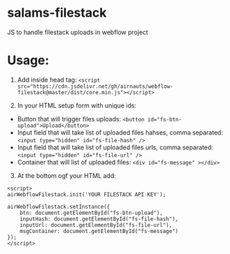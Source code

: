 # salams-filestack
JS to handle filestack uploads in webflow project

# Usage:
1. Add inside head tag:
`<script src="https://cdn.jsdelivr.net/gh/airnauts/webflow-filestack@master/dist/core.min.js"></script>`

2. In your HTML setup form with unique ids:

- Button that will trigger files uploads: `<button id="fs-btn-upload">Upload</button>`
- Input field that will take list of uploaded files hahses, comma separated: `<input type="hidden" id="fs-file-hash" />`
- Input field that will take list of uploaded files urls, comma separated: `<input type="hidden" id="fs-file-url" />`
- Container that will list of uploaded files: `<div id="fs-message" ></div>`

3. At the bottom ogf your HTML add:

```
<script>
airWebflowFilestack.init('YOUR FILESTACK API KEY');

airWebflowFilestack.setInstance({
	btn: document.getElementById("fs-btn-upload"),
	inputHash: document.getElementById("fs-file-hash"),
 	inputUrl: document.getElementById("fs-file-url"),
 	msgContainer: document.getElementById("fs-message")
});
</script>
```